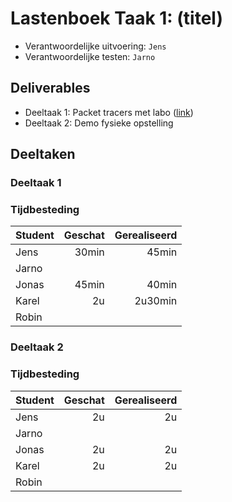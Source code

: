 # Lastenboek Taak 1: (titel)

* Verantwoordelijke uitvoering: `Jens`
* Verantwoordelijke testen: `Jarno`

## Deliverables

* Deeltaak 1: Packet tracers met labo (<a href="https://github.com/HoGentTIN/ops-a01/tree/master/Opdracht%20Cisco">link</a>)
* Deeltaak 2: Demo fysieke opstelling

## Deeltaken

### Deeltaak 1 

### Tijdbesteding

| Student  | Geschat | Gerealiseerd |
| :---     |    ---: |         ---: |
| Jens |    30min     |        45min      |
| Jarno |         |              |
| Jonas |    45min     |      40min        |
| Karel |    2u     |     2u30min      |
| Robin |         |              |

### Deeltaak 2

### Tijdbesteding

| Student  | Geschat | Gerealiseerd |
| :---     |    ---: |         ---: |
| Jens |    2u     |       2u       |
| Jarno |         |              |
| Jonas |    2u     |       2u       |
| Karel |    2u     |       2u       |
| Robin |         |              |

